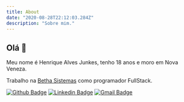 ```yaml
---
title: About
date: "2020-08-28T22:12:03.284Z"
description: "Sobre mim."
---
```

## Olá 👋

Meu nome é Henrique Alves Junkes, tenho 18 anos e moro em Nova Veneza.

Trabalho na [Betha Sistemas](http://www.betha.com.br/) como programador FullStack.

[![Github Badge](https://img.shields.io/badge/-Github-000?style=for-the-badge&logo=Github&logoColor=white&link=https://github.com/Junkes887)](https://github.com/Junkes887)
[![Linkedin Badge](https://img.shields.io/badge/-LinkedIn-blue?style=for-the-badge&logo=Linkedin&logoColor=white&link=https://www.linkedin.com/in/henrique-alves-junkes-70bb9a170/)](https://www.linkedin.com/in/henrique-alves-junkes-70bb9a170/)
[![Gmail Badge](https://img.shields.io/badge/-Gmail-c14438?style=for-the-badge&logo=Gmail&logoColor=white&link=mailto:henriquejunkes887@gmail.com)](mailto:henriquejunkes887@gmail.com)